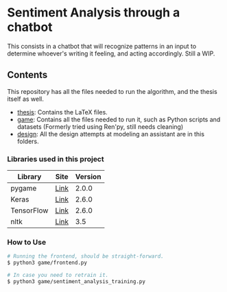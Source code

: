 # Sentiment Analysis through a chatbot

This consists in a chatbot that will recognize patterns in an input to determine whoever's writing it feeling, and acting accordingly.
Still a WIP.

## Contents

This repository has all the files needed to run the algorithm, and the thesis itself as well.
- [thesis][LiThe]: Contains the LaTeX files.
- [game][LiGame]: Contains all the files needed to run it, such as Python scripts and datasets (Formerly tried using Ren'py, still needs cleaning)
- [design][LiDesign]: All the design attempts at modeling an assistant are in this folders.

### Libraries used in this project

| Library | Site | Version |
| ------ | ------ | ------ |
| pygame | [Link][PkPG] | 2.0.0 |
| Keras | [Link][PkKe] | 2.6.0 |
| TensorFlow | [Link][PkTF] | 2.6.0 |
| nltk | [Link][PkNLTK] | 3.5 |

### How to Use

```bash
# Running the frontend, should be straight-forward.
$ python3 game/frontend.py

# In case you need to retrain it.
$ python3 game/sentiment_analysis_training.py
```
 [LiThe]: <https://github.com/Alex-Ego/Affective-Computing-VN/tree/master/thesis>
 [LiGame]: <https://github.com/Alex-Ego/Affective-Computing-VN/tree/master/game>
 [LiDesign]: https://github.com/Alex-Ego/Affective-Computing-VN/tree/master/designs
 [PkPG]: <https://www.pygame.org/>
 [PkKe]: <https://keras.io/>
 [PkNLTK]: <https://www.nltk.org/>
 [PkTF]: <https://www.tensorflow.org/>
